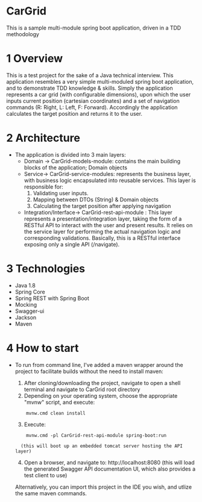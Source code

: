 # CarGrid
This is a sample multi-module spring boot application, driven in a TDD methodology
# 1 Overview
This is a test project for the sake of a Java technical interview. 
This application resembles a very simple multi-moduled spring boot application, and to demonstrate TDD knowledge & skills. Simply the application represents a car grid (with configurable dimensions), upon which the user inputs current position (cartesian coordinates) and a set of navigation commands (R: Right, L: Left, F: Forward). Accordingly the application calculates the target position and returns it to the user.
# 2 Architecture
* The application is divided into 3 main layers:
   * Domain -> CarGrid-models-module: contains the main building blocks of the application; Domain objects
   * Service-> CarGrid-service-modules: represents the business layer, with business logic encapsulated into reusable services. This layer is responsible for:
		1. Validating user inputs.
		2. Mapping between DTOs (String) & Domain objects
		3. Calculating the target position after applying navigation
   * Integration/Interface-> CarGrid-rest-api-module : This layer represents a presentation/integration layer, taking the form of a RESTful API to interact with the user and present results. It relies on the service layer for performing the actual navigation logic and corresponding validations. Basically, this is a RESTful interface exposing only a single API (/navigate).
# 3 Technologies
   * Java 1.8
   * Spring Core
   * Spring REST with Spring Boot
   * Mocking
   * Swagger-ui
   * Jackson
   * Maven
# 4 How to start
* To run from command line, I've added a maven wrapper around the project to facilitate builds without the need to install maven:
	1. After cloning/downloading the project, navigate to open a shell terminal and navigate to CarGrid root directory
	2. Depending on your operating system, choose the appropriate "mvnw" script, and execute:
	```
		mvnw.cmd clean install
	```
	3. Execute: 
	```
		mvnw.cmd -pl CarGrid-rest-api-module spring-boot:run 
	```
		(this will boot up an embedded tomcat server hosting the API layer)
	4. Open a browser, and navigate to: http://localhost:8080 (this will load the generated Swagger API documentation UI, which also provides a test client to use)

	Alternatively, you can import this project in the IDE you wish, and utlize the same maven commands.

